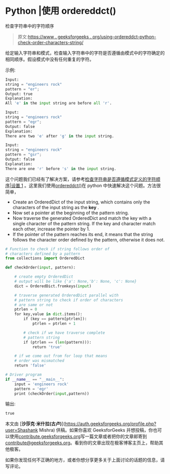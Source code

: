 # Python |使用 ordereddct()

检查字符串中的字符顺序

> 原文:[https://www . geeksforgeeks . org/using-ordereddct-python-check-order-characters-string/](https://www.geeksforgeeks.org/using-ordereddict-python-check-order-characters-string/)

给定输入字符串和模式，检查输入字符串中的字符是否遵循由模式中的字符确定的相同顺序。假设模式中没有任何重复的字符。

示例:

```py
Input: 
string = "engineers rock"
pattern = "er";
Output: true
Explanation: 
All 'e' in the input string are before all 'r'.

Input: 
string = "engineers rock"
pattern = "egr";
Output: false
Explanation: 
There are two 'e' after 'g' in the input string.

Input: 
string = "engineers rock"
pattern = "gsr";
Output: false
Explanation:
There are one 'r' before 's' in the input string.

```

这个问题我们已经有了解决方案，请参考[检查字符串是否遵循模式定义的字符顺序|设置 1](https://www.geeksforgeeks.org/check-string-follows-order-characters-defined-pattern-not/) 。这里我们使用[ordereddct()](https://www.geeksforgeeks.org/remove-duplicates-given-string-python/)在 python 中快速解决这个问题。方法很简单，

*   Create an OrderedDict of the input string, which contains only the characters of the input string as the **key** .
*   Now set a pointer at the beginning of the pattern string.
*   Now traverse the generated OrderedDict and match the key with a single character of the pattern string. If the key and character match each other, increase the pointer by 1.
*   If the pointer of the pattern reaches its end, it means that the string follows the character order defined by the pattern, otherwise it does not.

```py
# Function to check if string follows order of 
# characters defined by a pattern 
from collections import OrderedDict 

def checkOrder(input, pattern): 

    # create empty OrderedDict 
    # output will be like {'a': None,'b': None, 'c': None} 
    dict = OrderedDict.fromkeys(input) 

    # traverse generated OrderedDict parallel with 
    # pattern string to check if order of characters 
    # are same or not 
    ptrlen = 0
    for key,value in dict.items(): 
        if (key == pattern[ptrlen]): 
            ptrlen = ptrlen + 1

        # check if we have traverse complete 
        # pattern string 
        if (ptrlen == (len(pattern))): 
            return 'true'

    # if we come out from for loop that means 
    # order was mismatched 
    return 'false'

# Driver program 
if __name__ == "__main__": 
    input = 'engineers rock'
    pattern = 'egr'
    print (checkOrder(input,pattern)) 
```

输出:

```py
true

```

本文由 [**沙莎克·米什拉(古卢)**](https://auth.geeksforgeeks.org/profile.php?user=Shashank Mishra) 供稿。如果你喜欢 GeeksforGeeks 并想投稿，你也可以使用[contribute.geeksforgeeks.org](http://www.contribute.geeksforgeeks.org)写一篇文章或者把你的文章邮寄到 contribute@geeksforgeeks.org。看到你的文章出现在极客博客主页上，帮助其他极客。

如果你发现任何不正确的地方，或者你想分享更多关于上面讨论的话题的信息，请写评论。